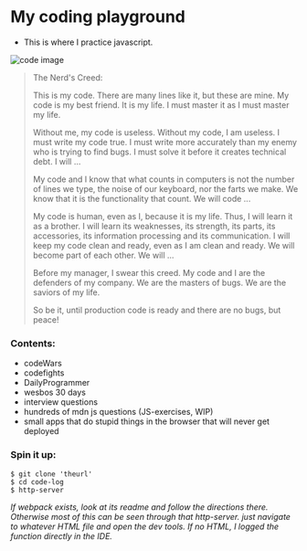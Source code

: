 # My coding playground
- This is where I practice javascript.

![code image](https://sg.fiverrcdn.com/photos/111093480/original/b80ac286d071ddfcfbaef6cf921e24221224841e.png?1525029870)

> The Nerd's Creed:
>
>This is my code. There are many lines like it, but these are mine.
My code is my best friend. It is my life. I must master it as I must master my life.
>
>Without me, my code is useless. Without my code, I am useless. I must write my code true. I must write more accurately than my enemy who is trying to find bugs. I must solve it before it creates technical debt. I will ...
>
>My code and I know that what counts in computers is not the number of lines we type, the noise of our keyboard, nor the farts we make. We know that it is the functionality that count. We will code ...
>
>My code is human, even as I, because it is my life. Thus, I will learn it as a brother. I will learn its weaknesses, its strength, its parts, its accessories, its information processing and its communication. I will keep my code clean and ready, even as I am clean and ready. We will become part of each other. We will ...
>
>Before my manager, I swear this creed. My code and I are the defenders of my company. We are the masters of bugs. We are the saviors of my life.
>
>So be it, until production code is ready and there are no bugs, but peace!

### Contents:
- codeWars
- codefights
- DailyProgrammer
- wesbos 30 days
- interview questions
- hundreds of mdn js questions (JS-exercises, WIP)
- small apps that do stupid things in the browser that will never get deployed

### Spin it up:

```
$ git clone 'theurl'
$ cd code-log
$ http-server
```

*If webpack exists, look at its readme and follow the directions there. Otherwise most of this can be seen through that http-server. just navigate to whatever HTML file and open the dev tools. If no HTML, I logged the function directly in the IDE.*
